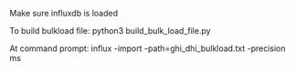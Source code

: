 

Make sure influxdb is loaded 

To build bulkload file:  python3 build_bulk_load_file.py

At command prompt: influx -import -path=ghi_dhi_bulkload.txt -precision ms

